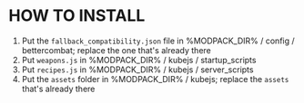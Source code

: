 # HOW TO INSTALL

1. Put the `fallback_compatibility.json` file in %MODPACK_DIR% / config / bettercombat; replace the one that's already there
2. Put `weapons.js` in %MODPACK_DIR% / kubejs / startup_scripts
3. Put `recipes.js` in %MODPACK_DIR% / kubejs / server_scripts
4. Put the `assets` folder in %MODPACK_DIR% / kubejs; replace the `assets` that's already there